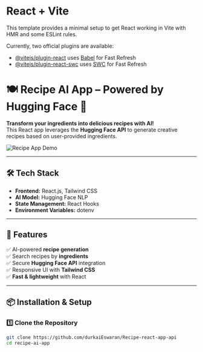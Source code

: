 # React + Vite

This template provides a minimal setup to get React working in Vite with HMR and some ESLint rules.

Currently, two official plugins are available:

- [@vitejs/plugin-react](https://github.com/vitejs/vite-plugin-react/blob/main/packages/plugin-react/README.md) uses [Babel](https://babeljs.io/) for Fast Refresh
- [@vitejs/plugin-react-swc](https://github.com/vitejs/vite-plugin-react-swc) uses [SWC](https://swc.rs/) for Fast Refresh
# 🍽️ Recipe AI App – Powered by Hugging Face 🚀  

**Transform your ingredients into delicious recipes with AI!**  
This React app leverages the **Hugging Face API** to generate creative recipes based on user-provided ingredients.  

![Recipe App Demo](https://via.placeholder.com/800x400?text=Recipe+App+Screenshot)

---

## 🛠️ Tech Stack  
- **Frontend:** React.js, Tailwind CSS  
- **AI Model:** Hugging Face NLP  
- **State Management:** React Hooks  
- **Environment Variables:** dotenv  

---

## 🚀 Features  
✅ AI-powered **recipe generation**  
✅ Search recipes by **ingredients**  
✅ Secure **Hugging Face API** integration  
✅ Responsive UI with **Tailwind CSS**  
✅ **Fast & lightweight** with React  

---

## 📦 Installation & Setup  

### 1️⃣ Clone the Repository  
```sh
git clone https://github.com/durkaiEswaran/Recipe-react-app-api
cd recipe-ai-app

